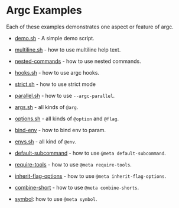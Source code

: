 # Argc Examples

Each of these examples demonstrates one aspect or feature of argc.

- [demo.sh](./demo.sh) - A simple demo script.
- [multiline.sh](./multiline.sh) - how to use multiline help text.
- [nested-commands](./nested-commands.sh) - how to use nested commands.
- [hooks.sh](./hooks.sh) - how to use argc hooks.
- [strict.sh](./strict.sh) - how to use strict mode
- [parallel.sh](./parallel.sh) - how to use `--argc-parallel`.

- [args.sh](./args.sh) - all kinds of `@arg`.
- [options.sh](./options.sh) - all kinds of `@option` and `@flag`.
- [bind-env](./bind-envs.sh) - how to bind env to param.
- [envs.sh](./envs.sh) - all kind of `@env`.

- [default-subcommand](./default-subcommand.sh) - how to use `@meta default-subcommand`.
- [require-tools](./require-tools.sh) - how to use `@meta require-tools`.
- [inherit-flag-options](./inherit-flag-options.sh) - how to use `@meta inherit-flag-options`.
- [combine-short](./combine-shorts.sh) - how to use `@meta combine-shorts`.
- [symbol](./symbol.sh): how to use `@meta symbol`.